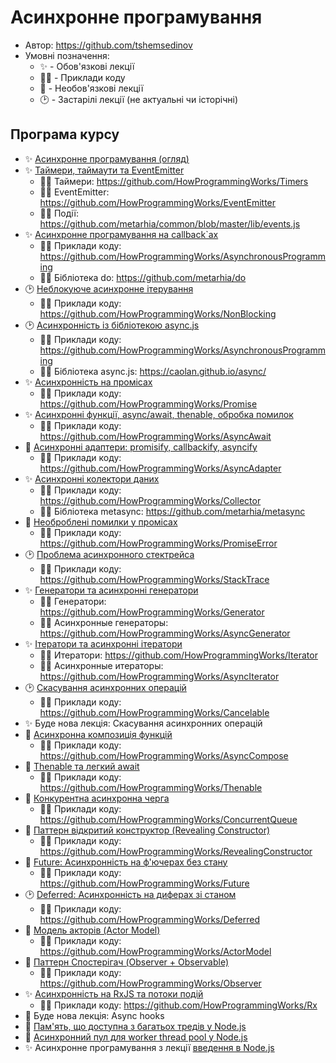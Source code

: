 # Асинхронне програмування

- Автор: https://github.com/tshemsedinov
- Умовні позначення:
  - ✨ - Обов'язкові лекції
  - 🧑‍💻 - Приклади коду
  - 🧩 - Необов'язкові лекції
  - 🕑 - Застарілі лекції (не актуальні чи історічні)

## Програма курсу

- ✨ [Асинхронне програмування (огляд)](https://youtu.be/hY6Z6qNYzmc)
- ✨ [Таймери, таймаути та EventEmitter](https://youtu.be/LK2jveAnRNg)
  - 🧑‍💻 Таймери: https://github.com/HowProgrammingWorks/Timers
  - 🧑‍💻 EventEmitter: https://github.com/HowProgrammingWorks/EventEmitter
  - 🧑‍💻 Події: https://github.com/metarhia/common/blob/master/lib/events.js
- ✨ [Асинхронне програмування на callback`ах](https://youtu.be/z8Hg6zgi3yQ)
  - 🧑‍💻 Приклади коду: https://github.com/HowProgrammingWorks/AsynchronousProgramming
  - 🧑‍💻 Бібліотека do: https://github.com/metarhia/do
- 🕑 [Неблокуюче асинхронне ітерування](https://youtu.be/wYA2cIRYLoA)
  - 🧑‍💻 Приклади коду: https://github.com/HowProgrammingWorks/NonBlocking
- 🕑 [Асинхронність із бібліотекою async.js](https://youtu.be/XQ94wQc-erU)
  - 🧑‍💻 Приклади коду: https://github.com/HowProgrammingWorks/AsynchronousProgramming
  - 🧑‍💻 Бібліотека async.js: https://caolan.github.io/async/
- ✨ [Асинхронність на промісах](https://youtu.be/RMl4r6s1Y8M)
  - 🧑‍💻 Приклади коду: https://github.com/HowProgrammingWorks/Promise
- ✨ [Асинхронні функції, async/await, thenable, обробка помилок](https://youtu.be/Jdf_tZuJbHI)
  - 🧑‍💻 Приклади коду: https://github.com/HowProgrammingWorks/AsyncAwait
- 🧩 [Асинхронні адаптери: promisify, callbackify, asyncify](https://youtu.be/76k6_YkYRmU)
  - 🧑‍💻 Приклади коду: https://github.com/HowProgrammingWorks/AsyncAdapter
- ✨ [Асинхронні колектори даних](https://youtu.be/tgodt1JL6II)
  - 🧑‍💻 Приклади коду: https://github.com/HowProgrammingWorks/Collector
  - 🧑‍💻 Бібліотека metasync: https://github.com/metarhia/metasync
- 🧩 [Необроблені помилки у промісах](https://youtu.be/1Ml5NE2fsZ8)
  - 🧑‍💻 Приклади коду: https://github.com/HowProgrammingWorks/PromiseError
- 🕑 [Проблема асинхронного стектрейса](https://youtu.be/pfiHTx3j87Y)
  - 🧑‍💻 Приклади коду: https://github.com/HowProgrammingWorks/StackTrace
- ✨ [Генератори та асинхронні генератори](https://youtu.be/kvNm9D32s8s)
  - 🧑‍💻 Генератори: https://github.com/HowProgrammingWorks/Generator
  - 🧑‍💻 Асинхронные генераторы: https://github.com/HowProgrammingWorks/AsyncGenerator
- ✨ [Ітератори та асинхронні ітератори](https://youtu.be/rBGFlWpVpGs)
  - 🧑‍💻 Итератори: https://github.com/HowProgrammingWorks/Iterator
  - 🧑‍💻 Асинхронные итераторы: https://github.com/HowProgrammingWorks/AsyncIterator
- 🕑 [Скасування асинхронних операцій](https://youtu.be/T8fXlnqI4Ws)
  - 🧑‍💻 Приклади коду: https://github.com/HowProgrammingWorks/Cancelable
- ✨ Буде нова лекція: Скасування асинхронних операцій
- 🧩 [Асинхронна композиція функцій](https://youtu.be/3ZCrMlMpOrM)
  - 🧑‍💻 Приклади коду: https://github.com/HowProgrammingWorks/AsyncCompose
- 🧩 [Thenable та легкий await](https://youtu.be/DXp__1VNIvI)
  - 🧑‍💻 Приклади коду: https://github.com/HowProgrammingWorks/Thenable
- 🧩 [Конкурентна асинхронна черга](https://youtu.be/Lg46AH8wFvg)
  - 🧑‍💻 Приклади коду: https://github.com/HowProgrammingWorks/ConcurrentQueue
- 🧩 [Паттерн відкритий конструктор (Revealing Constructor)](https://youtu.be/leR5sXRkuJI)
  - 🧑‍💻 Приклади коду: https://github.com/HowProgrammingWorks/RevealingConstructor
- 🧩 [Future: Асинхронність на ф'ючерах без стану](https://youtu.be/22ONv3AGXdk)
  - 🧑‍💻 Приклади коду: https://github.com/HowProgrammingWorks/Future
- 🕑 [Deferred: Асинхронність на диферах зі станом](https://youtu.be/a2fVA1o-ovM)
  - 🧑‍💻 Приклади коду: https://github.com/HowProgrammingWorks/Deferred
- 🧩 [Модель акторів (Actor Model)](https://youtu.be/xp5MVKEqxY4)
  - 🧑‍💻 Приклади коду: https://github.com/HowProgrammingWorks/ActorModel
- 🧩 [Паттерн Спостерігач (Observer + Observable)](https://youtu.be/_bFXuLcXoXg)
  - 🧑‍💻 Приклади коду: https://github.com/HowProgrammingWorks/Observer
- ✨ [Асинхронність на RxJS та потоки подій](https://youtu.be/0kcpMAl-wfE)
  - 🧑‍💻 Приклади коду: https://github.com/HowProgrammingWorks/Rx
- 🧩 Буде нова лекція: Async hooks
- 🧩 [Пам'ять, що доступна з багатьох тредів у Node.js](https://youtu.be/KNsm_iIQt7U)
- 🧩 [Асинхронний пул для worker thread pool у Node.js](https://youtu.be/Jj5KZRq4wYI)
- ✨ Асинхронне програмування з лекції [введення в Node.js](https://www.youtube.com/watch?v=mRvzgBGLVyM)
